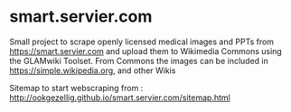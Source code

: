 # smart.servier.com
Small project to scrape openly licensed medical images and PPTs from https://smart.servier.com and upload them to Wikimedia Commons using the GLAMwiki Toolset. From Commons the images can be included in https://simple.wikipedia.org, and other Wikis

Sitemap to start webscraping from : http://ookgezellig.github.io/smart.servier.com/sitemap.html

